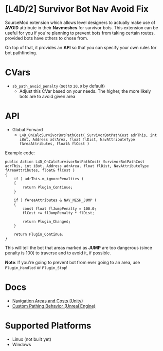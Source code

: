 # [L4D/2] Survivor Bot Nav Avoid Fix
SourceMod extension which allows level designers to actually make use of **AVOID** attribute in their **Navmeshes** for survivor bots. This extension can be useful for you if you're planning to prevent bots from taking certain routes, provided bots have others to chose from.

On top of that, it provides an **API** so that you can specify your own rules for bot pathfinding.

# CVars
- `sb_path_avoid_penalty` (set to `20.0` by default)
  - Adjust this CVar based on your needs. The higher, the more likely bots are to avoid given area

# API
- Global Forward
  - `L4D_OnCalcSurvivorBotPathCost( SurvivorBotPathCost adrThis, int iBot, Address adrArea, float flDist, NavAttributeType fAreaAttributes, float& flCost )`

Example code:
```
public Action L4D_OnCalcSurvivorBotPathCost( SurvivorBotPathCost adrThis, int iBot, Address adrArea, float flDist, NavAttributeType fAreaAttributes, float& flCost )
{
    if ( adrThis.m_ignorePenalties )
    {
        return Plugin_Continue;
    }

    if ( fAreaAttributes & NAV_MESH_JUMP )
    {
        const float flJumpPenalty = 100.0;
        flCost += flJumpPenalty * flDist;

        return Plugin_Changed;
    }

    return Plugin_Continue;
}
```

This will tell the bot that areas marked as **JUMP** are too dangerous (since penalty is 100) to traverse and to avoid it, if possible.

**Note**: If you're going to prevent bot from ever going to an area, use `Plugin_Handled` or `Plugin_Stop`!

# Docs
- [Navigation Areas and Costs (Unity)](https://docs.unity3d.com/Manual/nav-AreasAndCosts.html)
- [Custom Pathing Behavior (Unreal Engine)](https://unrealcommunity.wiki/ai-custom-pathing-how-to-use-nav-modifiers-query-filters-z7fbdsb6)

# Supported Platforms
- Linux (not built yet)
- Windows